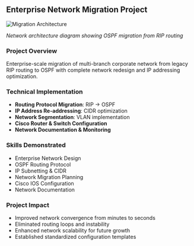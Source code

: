 ## Enterprise Network Migration Project

![Migration Architecture](../../enterprise-migration-architecture.png)

*Network architecture diagram showing OSPF migration from RIP routing*

### **Project Overview**
Enterprise-scale migration of multi-branch corporate network from legacy RIP routing to OSPF with complete network redesign and IP addressing optimization.

### **Technical Implementation**
- **Routing Protocol Migration**: RIP → OSPF
- **IP Address Re-addressing**: CIDR optimization
- **Network Segmentation**: VLAN implementation
- **Cisco Router & Switch Configuration**
- **Network Documentation & Monitoring**

### **Skills Demonstrated**
- Enterprise Network Design
- OSPF Routing Protocol
- IP Subnetting & CIDR
- Network Migration Planning
- Cisco IOS Configuration
- Network Documentation

### **Project Impact**
- Improved network convergence from minutes to seconds
- Eliminated routing loops and instability
- Enhanced network scalability for future growth
- Established standardized configuration templates
